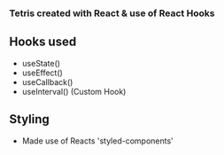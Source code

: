 ### Tetris created with React & use of React Hooks

## Hooks used
- useState()
- useEffect()
- useCallback()
- useInterval() (Custom Hook)

## Styling
- Made use of Reacts 'styled-components'
